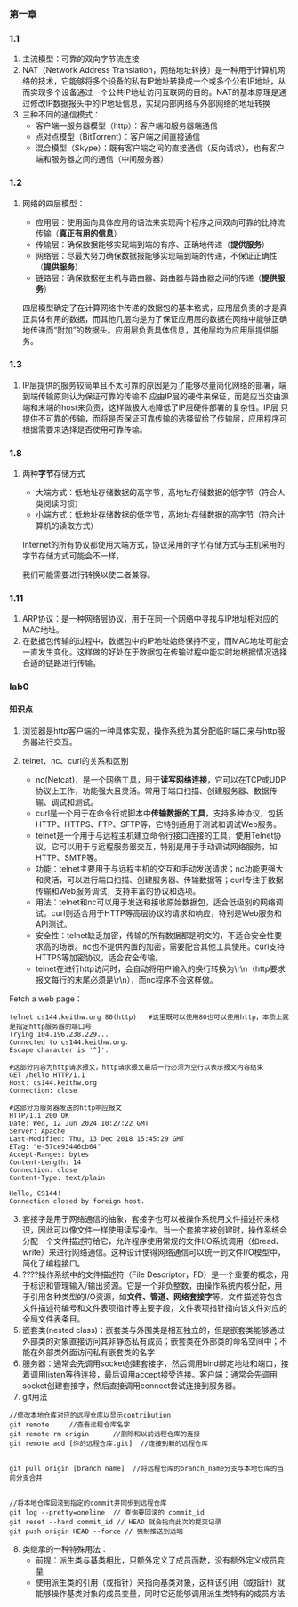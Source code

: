 ### 第一章

### 1.1



1. 主流模型：可靠的双向字节流连接
2. NAT（Network Address Translation，网络地址转换）是一种用于计算机网络的技术，它能够将多个设备的私有IP地址转换成一个或多个公有IP地址，从而实现多个设备通过一个公共IP地址访问互联网的目的。NAT的基本原理是通过修改IP数据报头中的IP地址信息，实现内部网络与外部网络的地址转换
3. 三种不同的通信模式：
   - 客户端—服务器模型（http）：客户端和服务器端通信
   - 点对点模型（BitTorrent）：客户端之间直接通信
   - 混合模型（Skype）：既有客户端之间的直接通信（反向请求），也有客户端和服务器之间的通信（中间服务器）

### 1.2



1. 网络的四层模型：

   - 应用层：使用面向具体应用的语法来实现两个程序之间双向可靠的比特流传输（**真正有用的信息**）
   - 传输层：确保数据能够实现端到端的有序、正确地传递（**提供服务**）
   - 网络层：尽最大努力确保数据报能够实现端到端的传递，不保证正确性（**提供服务**）
   - 链路层：确保数据在主机与路由器、路由器与路由器之间的传递（**提供服务**）

   四层模型确定了在计算网络中传递的数据包的基本格式，应用层负责的才是真正具体有用的数据，而其他几层均是为了保证应用层的数据在网络中能够正确地传递而“附加”的数据头。应用层负责具体信息，其他层均为应用层提供服务。


### 1.3
1. IP层提供的服务较简单且不太可靠的原因是为了能够尽量简化网络的部署，端到端传输原则认为保证可靠的传输不
应由IP层的硬件来保证，而是应当交由源端和末端的host来负责，这样做极大地降低了IP层硬件部署的复杂性。IP层
只提供不可靠的传输，而将是否保证可靠传输的选择留给了传输层，应用程序可根据需要来选择是否使用可靠传输。

### 1.8

1. 两种**字节**存储方式

   - 大端方式：低地址存储数据的高字节，高地址存储数据的低字节（符合人类阅读习惯）
   - 小端方式：低地址存储数据的低字节，高地址存储数据的高字节（符合计算机的读取方式）

   Internet的所有协议都使用大端方式，协议采用的字节存储方式与主机采用的字节存储方式可能会不一样，

   我们可能需要进行转换以使二者兼容。



### 1.11

1. ARP协议：是一种网络层协议，用于在同一个网络中寻找与IP地址相对应的MAC地址。
2. 在数据包传输的过程中，数据包中的IP地址始终保持不变，而MAC地址可能会一直发生变化。这样做的好处在于数据包在传输过程中能实时地根据情况选择合适的链路进行传输。






### lab0

#### 知识点

1. 浏览器是http客户端的一种具体实现，操作系统为其分配临时端口来与http服务器进行交互。
2. telnet、nc、curl的关系和区别

    - nc(Netcat)，是一个网络工具，用于**读写网络连接**，它可以在TCP或UDP协议上工作，功能强大且灵活。常用于端口扫描、创建服务器、数据传输、调试和测试。
    - curl是一个用于在命令行或脚本中**传输数据的工具**，支持多种协议，包括HTTP、HTTPS、FTP、SFTP等，它特别适用于测试和调试Web服务。
    - telnet是一个用于与远程主机建立命令行接口连接的工具，使用Telnet协议。它可以用于与远程服务器交互，特别是用于手动调试网络服务，如HTTP、SMTP等。
    - 功能：telnet主要用于与远程主机的交互和手动发送请求；nc功能更强大和灵活，可以进行端口扫描、创建服务器、传输数据等；curl专注于数据传输和Web服务调试，支持丰富的协议和选项。
    - 用法：telnet和nc可以用于发送和接收原始数据包，适合低级别的网络调试。curl则适合用于HTTP等高层协议的请求和响应，特别是Web服务和API测试。
    - 安全性：telnet缺乏加密，传输的所有数据都是明文的，不适合安全性要求高的场景。nc也不提供内置的加密，需要配合其他工具使用。curl支持HTTPS等加密协议，适合安全传输。
    -  telnet在进行http访问时，会自动将用户输入的换行转换为\r\n（http要求报文每行的末尾必须是\r\n），而nc程序不会这样做。


Fetch a web page：

```shell
telnet cs144.keithw.org 80(http)   #这里既可以使用80也可以使用http，本质上就是指定http服务器的端口号
Trying 104.196.238.229...
Connected to cs144.keithw.org.
Escape character is '^]'.

#这部分内容为http请求报文，http请求报文最后一行必须为空行以表示报文内容结束
GET /hello HTTP/1.1
Host: cs144.keithw.org
Connection: close

#这部分为服务器发送的http响应报文
HTTP/1.1 200 OK
Date: Wed, 12 Jun 2024 10:27:22 GMT
Server: Apache
Last-Modified: Thu, 13 Dec 2018 15:45:29 GMT
ETag: "e-57ce93446cb64"
Accept-Ranges: bytes
Content-Length: 14
Connection: close
Content-Type: text/plain

Hello, CS144!
Connection closed by foreign host.
```

3. 套接字是用于网络通信的抽象，套接字也可以被操作系统用文件描述符来标识，因此可以像文件一样使用读写操作。当一个套接字被创建时，操作系统会分配一个文件描述符给它，允许程序使用常规的文件I/O系统调用（如read、write）来进行网络通信。这种设计使得网络通信可以统一到文件I/O模型中，简化了编程接口。
4. ????操作系统中的文件描述符（File Descriptor，FD）是一个重要的概念，用于标识和管理输入/输出资源。它是一个非负整数，由操作系统内核分配，用于引用各种类型的I/O资源，如**文件、管道、网络套接字**等。文件描述符包含文件描述符编号和文件表项指针等主要字段，文件表项指针指向该文件对应的全局文件表条目。
5. 嵌套类(nested class)：嵌套类与外围类是相互独立的，但是嵌套类能够通过外部类的对象直接访问其非静态私有成员；嵌套类在外部类的命名空间中；不能在外部类外面访问私有嵌套类的名字
6. 服务器：通常会先调用socket创建套接字，然后调用bind绑定地址和端口，接着调用listen等待连接，最后调用accept接受连接。客户端：通常会先调用socket创建套接字，然后直接调用connect尝试连接到服务器。
7. git用法
```
//修改本地仓库对应的远程仓库以显示contribution
git remote     //查看远程仓库名字
git remote rm origin      //删除和以前远程仓库的连接
git remote add [你的远程仓库.git]  //连接到新的远程仓库


git pull origin [branch name]  //将远程仓库的branch_name分支与本地仓库的当前分支合并


//将本地仓库回滚到指定的commit并同步到远程仓库
git log --pretty=oneline  // 查询要回滚的 commit_id
git reset --hard commit_id // HEAD 就会指向此次的提交记录
git push origin HEAD --force // 强制推送到远端
```
8. 类继承的一种特殊用法：
   - 前提：派生类与基类相比，只额外定义了成员函数，没有额外定义成员变量
   - 使用派生类的引用（或指针）来指向基类对象，这样该引用（或指针）就能够操作基类对象的成员变量，同时它还能够调用派生类特有的成员方法

    
